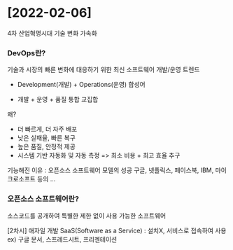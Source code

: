 # [2022-02-06]

4차 산업혁명시대 기술 변화 가속화

### DevOps란?
기술과 시장의 빠른 변화에 대응하기 위한 최신 소프트웨어 개발/운영 트렌드

- Development(개발) + Operations(운영) 합성어

- 개발 + 운영 + 품질 통합 교집합

왜?
- 더 빠르게, 더 자주 배포
- 낮은 실패율, 빠른 복구
- 높은 품질, 안정적 제공
- 시스템 기반 자동화 및 자동 측정
=> 최소 비용 + 최고 효율 추구 

기능해진 이유 : 오픈소스 소프트웨어 모델의 성공
구글, 넷플릭스, 페이스북, IBM, 마이크로소프트 등의 ...

### 오픈소스 소프트웨어란?
소스코드를 공개하여 특별한 제한 없이 사용 가능한 소프트웨어

[2차시]
애자일 개발
SaaS(Software as a Service) : 설치X, 서비스로 접속하여 사용
ex) 구글 문서, 스프레드시트, 프리젠테이션






